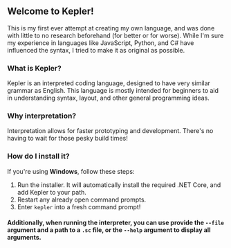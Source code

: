 ## Welcome to Kepler!
This is my first ever attempt at creating my own language, and was done with little to no research beforehand (for better or for worse). While I'm sure my experience in languages like JavaScript, Python, and C# have influenced the syntax, I tried to make it as original as possible.

### What is Kepler?
Kepler is an interpreted coding language, designed to have very similar grammar as English. This language is mostly intended for beginners to aid in understanding syntax, layout, and other general programming ideas.

### Why interpretation?
Interpretation allows for faster prototyping and development. There's no having to wait for those pesky build times!

### How do I install it?
If you're using **Windows**, follow these steps:
1. Run the installer. It will automatically install the required .NET Core, and add Kepler to your path.
2. Restart any already open command prompts.
3. Enter `kepler` into a fresh command prompt!

#### **Additionally**, when running the interpreter, you can use provide the `--file` argument and a path to a `.sc` file, or the `--help` argument to display all arguments.
